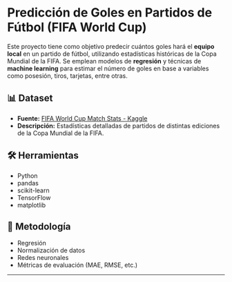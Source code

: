 # Predicción de Goles en Partidos de Fútbol (FIFA World Cup)

Este proyecto tiene como objetivo predecir cuántos goles hará el **equipo local** en un partido de fútbol, utilizando estadísticas históricas de la Copa Mundial de la FIFA. Se emplean modelos de **regresión** y técnicas de **machine learning** para estimar el número de goles en base a variables como posesión, tiros, tarjetas, entre otras.

## 📊 Dataset

- **Fuente:** [FIFA World Cup Match Stats - Kaggle](https://www.kaggle.com/datasets/abecklas/fifa-world-cup)
- **Descripción:** Estadísticas detalladas de partidos de distintas ediciones de la Copa Mundial de la FIFA.

## 🛠️ Herramientas

- Python
- pandas
- scikit-learn
- TensorFlow
- matplotlib

## 🧠 Metodología

- Regresión
- Normalización de datos
- Redes neuronales
- Métricas de evaluación (MAE, RMSE, etc.)

---
